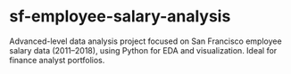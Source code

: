 # sf-employee-salary-analysis
Advanced-level data analysis project focused on San Francisco employee salary data (2011–2018), using Python for EDA and visualization. Ideal for finance analyst portfolios.

